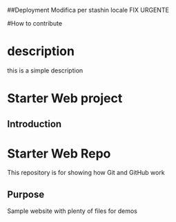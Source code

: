 ##Deployment
Modifica per stashin locale
FIX URGENTE

#How to contribute
 
# description
 this is a simple description
# Starter Web project

## Introduction

# Starter Web Repo
This repository is for showing how Git and GitHub work

## Purpose
Sample website with plenty of files for demos
